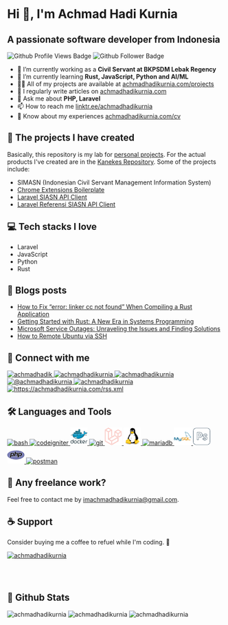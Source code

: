 <h1>Hi 👋, I'm Achmad Hadi Kurnia</h1>

<h2>A passionate software developer from Indonesia</h2>

<p>
    <img src="https://komarev.com/ghpvc/?username=achmadhadikurnia&label=Profile%20views&color=0e75b6&style=flat" alt="Github Profile Views Badge"/> 
    <img src="https://img.shields.io/github/followers/achmadhadikurnia" alt="Github Follower Badge"/> 
</p>

- 🔭 I’m currently working as a **Civil Servant at BKPSDM Lebak Regency**
- 🌱 I’m currently learning **Rust, JavaScript, Python and AI/ML**
- 👨‍💻 All of my projects are available at [achmadhadikurnia.com/projects](https://achmadhadikurnia.com/projects)
- 📝 I regularly write articles on [achmadhadikurnia.com](https://achmadhadikurnia.com)
- 💬 Ask me about **PHP, Laravel**
- 📫 How to reach me [linktr.ee/achmadhadikurnia](https://linktr.ee/achmadhadikurnia)
- 📄 Know about my experiences [achmadhadikurnia.com/cv](https://achmadhadikurnia.com/cv)

<h2>🚀 The projects I have created</h2>

Basically, this repository is my lab for [personal projects](https://github.com/achmadhadikurnia?tab=repositories). For the actual products I've created are in the [Kanekes Repository](https://github.com/kanekescom). Some of the projects include:

- SIMASN (Indonesian Civil Servant Management Information System)
- [Chrome Extensions Boilerplate](https://github.com/achmadhadikurnia/chrome-extensions-boilerplate)
- [Laravel SIASN API Client](https://github.com/kanekescom/laravel-siasn-api)
- [Laravel Referensi SIASN API Client](https://github.com/kanekescom/laravel-siasn-referensi-api)

<h2>💻️ Tech stacks I love</h2>

- Laravel
- JavaScript
- Python
- Rust

<h2>📰 Blogs posts</h2>

<!-- BLOG-POST-LIST:START -->
- [How to Fix “error: linker cc not found” When Compiling a Rust Application](https://achmadhadikurnia.medium.com/how-to-fix-error-linker-cc-not-found-when-compiling-a-rust-application-77aefb35f70b?source=rss-95cb7286dc92------2)
- [Getting Started with Rust: A New Era in Systems Programming](https://achmadhadikurnia.medium.com/getting-started-with-rust-a-new-era-in-systems-programming-92e7165f75b8?source=rss-95cb7286dc92------2)
- [Microsoft Service Outages: Unraveling the Issues and Finding Solutions](https://achmadhadikurnia.medium.com/microsoft-service-outages-unraveling-the-issues-and-finding-solutions-ad3984b99a0e?source=rss-95cb7286dc92------2)
- [How to Remote Ubuntu via SSH](https://achmadhadikurnia.medium.com/how-to-remote-ubuntu-via-ssh-a91ba532582b?source=rss-95cb7286dc92------2)
<!-- BLOG-POST-LIST:END -->

<h2>🙋 Connect with me</h2>

<p>
    <a href="https://twitter.com/achmadhadik" target="blank">
        <img src="https://raw.githubusercontent.com/rahuldkjain/github-profile-readme-generator/master/src/images/icons/Social/twitter.svg" alt="achmadhadik" height="30" width="40"/>
    </a>
    <a href="https://linkedin.com/in/achmadhadikurnia" target="blank">
        <img src="https://raw.githubusercontent.com/rahuldkjain/github-profile-readme-generator/master/src/images/icons/Social/linked-in-alt.svg" alt="achmadhadikurnia" height="30" width="40"/>
    </a>
    <a href="https://instagram.com/achmadhadikurnia" target="blank">
        <img src="https://raw.githubusercontent.com/rahuldkjain/github-profile-readme-generator/master/src/images/icons/Social/instagram.svg" alt="achmadhadikurnia" height="30" width="40"/>
    </a>
    <a href="https://medium.com/@achmadhadikurnia" target="blank">
        <img src="https://raw.githubusercontent.com/rahuldkjain/github-profile-readme-generator/master/src/images/icons/Social/medium.svg" alt="@achmadhadikurnia" height="30" width="40"/>
    </a>
    <a href="https://www.youtube.com/c/achmadhadikurnia" target="blank">
        <img src="https://raw.githubusercontent.com/rahuldkjain/github-profile-readme-generator/master/src/images/icons/Social/youtube.svg" alt="achmadhadikurnia" height="30" width="40"/>
    </a>
    <a href="/https://achmadhadikurnia.com/rss.xml" target="blank">
        <img src="https://raw.githubusercontent.com/rahuldkjain/github-profile-readme-generator/master/src/images/icons/Social/rss.svg" alt="https://achmadhadikurnia.com/rss.xml" height="30" width="40"/>
    </a>
</p>

<h2>🛠️ Languages and Tools</h2>

<p>
    <a href="https://www.gnu.org/software/bash/" target="_blank" rel="noreferrer">
        <img src="https://www.vectorlogo.zone/logos/gnu_bash/gnu_bash-icon.svg" alt="bash" width="40" height="40"/>
    </a>
    <a href="https://codeigniter.com" target="_blank" rel="noreferrer">
        <img src="https://cdn.worldvectorlogo.com/logos/codeigniter.svg" alt="codeigniter" width="40" height="40"/>
    </a>
    <a href="https://www.docker.com/" target="_blank" rel="noreferrer">
        <img src="https://raw.githubusercontent.com/devicons/devicon/master/icons/docker/docker-original-wordmark.svg" alt="docker" width="40" height="40"/>
    </a>
    <a href="https://git-scm.com/" target="_blank" rel="noreferrer">
        <img src="https://www.vectorlogo.zone/logos/git-scm/git-scm-icon.svg" alt="git" width="40" height="40"/>
    </a>
    <a href="https://laravel.com/" target="_blank" rel="noreferrer">
        <img src="https://raw.githubusercontent.com/devicons/devicon/master/icons/laravel/laravel-line.svg" alt="laravel" width="40" height="40"/>
    </a>
    <a href="https://www.linux.org/" target="_blank" rel="noreferrer">
        <img src="https://raw.githubusercontent.com/devicons/devicon/master/icons/linux/linux-original.svg" alt="linux" width="40" height="40"/>
    </a>
    <a href="https://mariadb.org/" target="_blank" rel="noreferrer">
        <img src="https://www.vectorlogo.zone/logos/mariadb/mariadb-icon.svg" alt="mariadb" width="40" height="40"/>
    </a>
    <a href="https://www.mysql.com/" target="_blank" rel="noreferrer">
        <img src="https://raw.githubusercontent.com/devicons/devicon/master/icons/mysql/mysql-original-wordmark.svg" alt="mysql" width="40" height="40"/>
    </a>
    <a href="https://www.photoshop.com/en" target="_blank" rel="noreferrer">
        <img src="https://raw.githubusercontent.com/devicons/devicon/master/icons/photoshop/photoshop-line.svg" alt="photoshop" width="40" height="40"/>
    </a>
    <a href="https://www.php.net" target="_blank" rel="noreferrer">
        <img src="https://raw.githubusercontent.com/devicons/devicon/master/icons/php/php-original.svg" alt="php" width="40" height="40"/>
    </a>
    <a href="https://postman.com" target="_blank" rel="noreferrer">
        <img src="https://www.vectorlogo.zone/logos/getpostman/getpostman-icon.svg" alt="postman" width="40" height="40"/> 
    </a>
</p>

<h2>💼 Any freelance work?</h2>

<p>Feel free to contact me by <a href="mailto:imachmadhadikurnia@gmail.com">imachmadhadikurnia@gmail.com</a>.</p>

<h2>☕ Support</h2>

<p>Consider buying me a coffee to refuel while I'm coding. 🎉</p>
<p>
    <a href="https://www.buymeacoffee.com/achmadhadikurnia"> <img src="https://cdn.buymeacoffee.com/buttons/v2/default-yellow.png" height="50" width="210" alt="achmadhadikurnia"/></a>
</p>
<br><br>

<h2>🌟 Github Stats</h2>

<p>
    <img src="https://github-readme-stats.vercel.app/api/top-langs?username=achmadhadikurnia&show_icons=true&locale=en&layout=compact" alt="achmadhadikurnia" height="200"/>
    <img src="https://github-readme-stats.vercel.app/api?username=achmadhadikurnia&show_icons=true&locale=en" alt="achmadhadikurnia" height="200"/>
    <img src="https://github-readme-streak-stats.herokuapp.com/?user=achmadhadikurnia&" alt="achmadhadikurnia" height="200"/>
</p>
